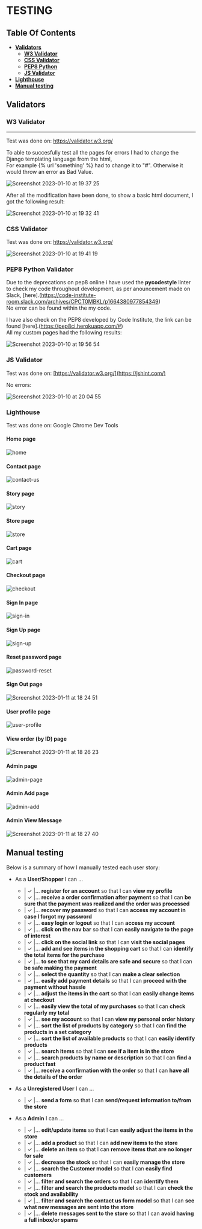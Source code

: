 # **TESTING**

## **Table Of Contents**
* [**Validators**](#validators)
  * [**W3 Validator**](#w3-validator)
  * [**CSS Validator**](#css-validator)
  * [**PEP8 Python**](#pep8-python-validator)
  * [**JS Validator**](#js-validator)
* [**Lighthouse**](#lighthouse)
* [**Manual testing**](#manual-testing)


## **Validators**

### **W3 Validator**
------------

Test was done on: https://validator.w3.org/

To able to succesfully test all the pages for errors I had to change the Django templating language from the html,\
For example {% url 'something' %} had to change it to "#". Otherwise it would throw an error as Bad Value.

![Screenshot 2023-01-10 at 19 37 25](https://user-images.githubusercontent.com/91877102/211634559-1ce91656-d4a7-43ce-885d-759f973c0de6.png)

After all the modification have been done, to show a basic html document, I got the following result:

![Screenshot 2023-01-10 at 19 32 41](https://user-images.githubusercontent.com/91877102/211634626-5d0156fd-5124-442e-9ff0-eee9fe50c577.png)

### **CSS Validator**
Test was done on: https://validator.w3.org/

![Screenshot 2023-01-10 at 19 41 19](https://user-images.githubusercontent.com/91877102/211635165-9e41e65b-5d78-44d0-b8ff-0d6577dd9277.png)

### **PEP8 Python Validator**
Due to the deprecations on pep8 online i have used the **pycodestyle** linter to check my code throughout development,
as per anouncement made on Slack, [here].(https://code-institute-room.slack.com/archives/CPCT0MBKL/p1664380977854349) \
No error can be found within the my code.

I have also check on the PEP8 developed by Code Institute, the link can be found [here].(https://pep8ci.herokuapp.com/#) \
All my custom pages had the following results:

![Screenshot 2023-01-10 at 19 56 54](https://user-images.githubusercontent.com/91877102/211637903-1dc8e5c1-433d-4b64-aac9-aba8b20b4bfa.png)

### **JS Validator**

Test was done on: [https://validator.w3.org/](https://jshint.com/)

No errors:

![Screenshot 2023-01-10 at 20 04 55](https://user-images.githubusercontent.com/91877102/211639270-0eee795e-6eaa-4c0a-8a9c-2708cd1492f5.png)

### **Lighthouse**

Test was done on: Google Chrome Dev Tools

#### **Home page**

![home](https://user-images.githubusercontent.com/91877102/211873904-1434c323-b3fa-47fa-808b-b500eb2b0b3e.png)

#### **Contact page**

![contact-us](https://user-images.githubusercontent.com/91877102/211873933-a6c77401-5fbe-46ff-8a0a-4f4517ea3967.png)

#### **Story page**

![story](https://user-images.githubusercontent.com/91877102/211873954-34c39ee0-1fcd-4ba6-87cc-57d44e1092d5.png)

#### **Store page**

![store](https://user-images.githubusercontent.com/91877102/211873990-c7a5152d-95d5-4186-bce4-03cb719a65e4.png)

#### **Cart page**

![cart](https://user-images.githubusercontent.com/91877102/211874015-b90e3dcd-27c5-478a-b0bc-e2333146a7d1.png)

#### **Checkout page**

![checkout](https://user-images.githubusercontent.com/91877102/211874029-6e354688-5ecb-4eb1-8641-b81db3fbde17.png)

#### **Sign In page**

![sign-in](https://user-images.githubusercontent.com/91877102/211874049-4b390194-fffb-41b7-bccd-c3d3f969f67f.png)

#### **Sign Up page**

![sign-up](https://user-images.githubusercontent.com/91877102/211874079-c721dba0-43f9-4fc7-b639-01bb82855f64.png)

#### **Reset password page**

![password-reset](https://user-images.githubusercontent.com/91877102/211874121-8cc973e2-cbf3-45be-8add-3775d7a16736.png)

#### **Sign Out page**

![Screenshot 2023-01-11 at 18 24 51](https://user-images.githubusercontent.com/91877102/211874630-1c4f20bf-e413-4032-b6c7-5d230ff1f40f.png)

#### **User profile page**

![user-profile](https://user-images.githubusercontent.com/91877102/211874156-17f66b71-8599-4d09-8537-3c30d25b25a9.png)

#### **View order (by ID) page**

![Screenshot 2023-01-11 at 18 26 23](https://user-images.githubusercontent.com/91877102/211875000-73bd1227-f872-4ac1-9707-5d0220e56aab.png)

#### **Admin page**

![admin-page](https://user-images.githubusercontent.com/91877102/211874190-5597a6a0-815a-48cd-b885-a691736d5be0.png)

#### **Admin Add page**

![admin-add](https://user-images.githubusercontent.com/91877102/211874270-bd51fafc-0930-40fe-ad9d-fe674f49d05f.png)

#### **Admin View Message**

![Screenshot 2023-01-11 at 18 27 40](https://user-images.githubusercontent.com/91877102/211875932-1514ae62-1035-4aff-bcd6-b35c67770309.png)

## Manual testing
Below is a summary of how I manually tested each user story:
* As a **User/Shopper** I can ...
  * | &check; |... **register for an account** so that I can **view my profile**
  * | &check; |... **receive a order confirmation after payment** so that I can **be sure that the payment was realized and the order was processed**
  * | &check; |... **recover my password** so that I can **access my account in case I forgot my password**
  * | &check; |... **easy login or logout** so that I can **access my account**
  * | &check; |... **click on the nav bar** so that I can **easily navigate to the page of interest**
  * | &check; |... **click on the social link** so that I can **visit the social pages**
  * | &check; |... **add and see items in the shopping cart** so that I can **identify the total items for the purchase**
  * | &check; |... **to see that my card details are safe and secure** so that I can **be safe making the payment**
  * | &check; |... **select the quantity** so that I can **make a clear selection**
  * | &check; |... **easily add payment details** so that I can **proceed with the payment without hassle**
  * | &check; |... **adjust the items in the cart** so that I can **easily change items at checkout**
  * | &check; |... **easily view the total of my purchases** so that I can **check regularly my total**
  * | &check; |... **see my account** so that I can **view my personal order history**
  * | &check; |... **sort the list of products by category** so that I can **find the products in a set category**
  * | &check; |... **sort the list of available products** so that I can **easily identify products**
  * | &check; |... **search items** so that I can **see if a item is in the store**
  * | &check; |... **search products by name or description** so that I can **find a product fast**
  * | &check; |... **receive a confirmation with the order** so that I can **have all the details of the order**

* As a **Unregistered User** I can ...
  * | &check; |... **send a form** so that I can **send/request information to/from the store**

* As a **Admin** I can ...
  * | &check; |... **edit/update items** so that I can **easily adjust the items in the store**
  * | &check; |... **add a product** so that I can **add new items to the store**
  * | &check; |... **delete an item** so that I can **remove items that are no longer for sale**
  * | &check; |... **decrease the stock** so that I can **easily manage the store**
  * | &check; |... **search the Customer model** so that I can **easily find customers**
  * | &check; |... **filter and search the orders** so that I can **identify them**
  * | &check; |... **filter and search the products model** so that I can **check the stock and availability**
  * | &check; |... **filter and search the contact us form model** so that I can **see what new messages are sent into the store**
  * | &check; |... **delete messages sent to the store** so that I can **avoid having a full inbox/or spams**
